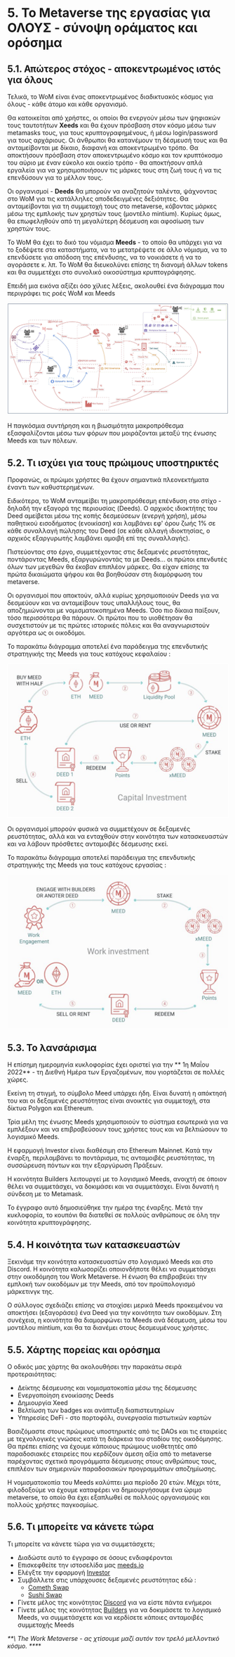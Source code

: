 # 5. Το Metaverse της εργασίας για ΟΛΟΥΣ - σύνοψη οράματος και ορόσημα

## 5.1. Απώτερος στόχος - αποκεντρωμένος ιστός για όλους

Τελικά, το WoM είναι ένας αποκεντρωμένος διαδικτυακός κόσμος για όλους - κάθε άτομο και κάθε οργανισμό.

Θα κατοικείται από χρήστες, οι οποίοι θα ενεργούν μέσω των ψηφιακών τους ταυτοτήτων **Xeeds** και θα έχουν πρόσβαση στον κόσμο μέσω των metamasks τους, για τους κρυπτογραφημένους, ή μέσω login/password για τους αρχάριους. Οι άνθρωποι θα κατανέμουν τη δέσμευσή τους και θα ανταμείβονται με δίκαιο, διαφανή και αποκεντρωμένο τρόπο. Θα αποκτήσουν πρόσβαση στον αποκεντρωμένο κόσμο και τον κρυπτόκοσμο του αύριο με έναν εύκολο και οικείο τρόπο - θα αποκτήσουν απλά εργαλεία για να χρησιμοποιήσουν τις μάρκες τους στη ζωή τους ή να τις επενδύσουν για το μέλλον τους.

Οι οργανισμοί - **Deeds** θα μπορούν να αναζητούν ταλέντα, ψάχνοντας στο WoM για τις κατάλληλες αποδεδειγμένες δεξιότητες. Θα ανταμείβονται για τη συμμετοχή τους στο metaverse, κόβοντας μάρκες μέσω της εμπλοκής των χρηστών τους (μοντέλο mintium). Κυρίως όμως, θα επωφεληθούν από τη μεγαλύτερη δέσμευση και αφοσίωση των χρηστών τους.

Το WoM θα έχει το δικό του νόμισμα **Meeds** - το οποίο θα υπάρχει για να το ξοδέψετε στα καταστήματα, να το μετατρέψετε σε άλλο νόμισμα, να το επενδύσετε για απόδοση της επένδυσης, να το νοικιάσετε ή να το αγοράσετε κ. λπ. Το WoM θα διευκολύνει επίσης τη διανομή άλλων tokens και θα συμμετέχει στο συνολικό οικοσύστημα κρυπτογράφησης.

Επειδή μια εικόνα αξίζει όσο χίλιες λέξεις, ακολουθεί ένα διάγραμμα που περιγράφει τις ροές WoM και Meeds

![Ροές WoM και Meeds](en/img/wom-flows.png)

Η παγκόσμια συντήρηση και η βιωσιμότητα μακροπρόθεσμα εξασφαλίζονται μέσω των φόρων που μοιράζονται μεταξύ της ένωσης Meeds και των πόλεων.

## 5.2. Τι ισχύει για τους πρώιμους υποστηρικτές

Προφανώς, οι πρώιμοι χρήστες θα έχουν σημαντικά πλεονεκτήματα έναντι των καθυστερημένων.

Ειδικότερα, το WoM ανταμείβει τη μακροπρόθεσμη επένδυση στο στίχο - δηλαδή την εξαγορά της περιουσίας (Deeds). Ο αρχικός ιδιοκτήτης του Deed αμείβεται μέσω της κοπής δεσμεύσεων (ενεργή χρήση), μέσω παθητικού εισοδήματος (ενοικίαση) και λαμβάνει εφ' όρου ζωής 1% σε κάθε συναλλαγή πώλησης του Deed (σε κάθε αλλαγή ιδιοκτησίας, ο αρχικός εξαργυρωτής λαμβάνει αμοιβή επί της συναλλαγής).

Πιστεύοντας στο έργο, συμμετέχοντας στις δεξαμενές ρευστότητας, ποντάροντας Meeds, εξαργυρώνοντάς τα με Deeds... οι πρώτοι επενδυτές όλων των μεγεθών θα έκοβαν επιπλέον μάρκες. Θα είχαν επίσης τα πρώτα δικαιώματα ψήφου και θα βοηθούσαν στη διαμόρφωση του metaverse.

Οι οργανισμοί που αποκτούν, αλλά κυρίως χρησιμοποιούν Deeds για να δεσμεύουν και να ανταμείβουν τους υπαλλήλους τους, θα αποζημιώνονται με νομισματοκοπημένα Meeds. Όσο πιο δίκαια παίξουν, τόσο περισσότερα θα πάρουν. Οι πρώτοι που το υιοθέτησαν θα συσχετιστούν με τις πρώτες ιστορικές πόλεις και θα αναγνωριστούν αργότερα ως οι οικοδόμοι.

Το παρακάτω διάγραμμα αποτελεί ένα παράδειγμα της επενδυτικής στρατηγικής της Meeds για τους κατόχους κεφαλαίου :

![Επενδυτική στρατηγική της Meeds για κατόχους κεφαλαίου](en/img/invest-capital.png)

Οι οργανισμοί μπορούν φυσικά να συμμετέχουν σε δεξαμενές ρευστότητας, αλλά και να ενταχθούν στην κοινότητα των κατασκευαστών και να λάβουν πρόσθετες ανταμοιβές δέσμευσης εκεί.

Το παρακάτω διάγραμμα αποτελεί παράδειγμα της επενδυτικής στρατηγικής της Meeds για τους κατόχους εργασίας :

![Επενδυτική στρατηγική της Meeds για τους κατόχους εργασίας](en/img/invest-work.png)

## 5.3. Το λανσάρισμα

Η επίσημη ημερομηνία κυκλοφορίας έχει οριστεί για την ** 1η Μαΐου 2022** - τη Διεθνή Ημέρα των Εργαζομένων, που γιορτάζεται σε πολλές χώρες.

Εκείνη τη στιγμή, το σύμβολο Meed υπάρχει ήδη. Είναι δυνατή η απόκτησή του και οι δεξαμενές ρευστότητας είναι ανοικτές για συμμετοχή, στα δίκτυα Polygon και Ethereum.

Τρία μέλη της ένωσης Meeds χρησιμοποιούν το σύστημα εσωτερικά για να εμπλέξουν και να επιβραβεύσουν τους χρήστες τους και να βελτιώσουν το λογισμικό Meeds.

Η εφαρμογή Investor είναι διαθέσιμη στο Ethereum Mainnet. Κατά την έναρξη, περιλαμβάνει το ποντάρισμα, τις ανταμοιβές ρευστότητας, τη συσσώρευση πόντων και την εξαργύρωση Πράξεων.

Η κοινότητα Builders λειτουργεί με το λογισμικό Meeds, ανοιχτή σε όποιον θέλει να συμμετάσχει, να δοκιμάσει και να συμμετάσχει. Είναι δυνατή η σύνδεση με το Metamask.

Το έγγραφο αυτό δημοσιεύθηκε την ημέρα της έναρξης. Μετά την κυκλοφορία, το κουπόνι θα διατεθεί σε πολλούς ανθρώπους σε όλη την κοινότητα κρυπτογράφησης.

## 5.4. Η κοινότητα των κατασκευαστών

Ξεκινάμε την κοινότητα κατασκευαστών στο λογισμικό Meeds και στο Discord. Η κοινότητα καλωσορίζει οποιονδήποτε θέλει να συμμετάσχει στην οικοδόμηση του Work Metaverse. Η ένωση θα επιβραβεύει την εμπλοκή των οικοδόμων με την Meeds, από τον προϋπολογισμό μάρκετινγκ της.

Ο σύλλογος σχεδιάζει επίσης να στοιχίσει μερικά Meeds προκειμένου να αποκτήσει (εξαγοράσει) ένα Deed για την κοινότητα των οικοδόμων. Στη συνέχεια, η κοινότητα θα διαμορφώνει τα Meeds ανά δέσμευση, μέσω του μοντέλου mintium, και θα τα διανέμει στους δεσμευμένους χρήστες.

## 5.5. Χάρτης πορείας και ορόσημα

Ο οδικός μας χάρτης θα ακολουθήσει την παρακάτω σειρά προτεραιότητας:

- Δείκτης δέσμευσης και νομισματοκοπία μέσω της δέσμευσης
- Ενεργοποίηση ενοικίασης Deeds
- Δημιουργία Xeed
- Βελτίωση των badges και ανάπτυξη διαπιστευτηρίων
- Υπηρεσίες DeFi - στο πορτοφόλι, συνεργασία πιστωτικών καρτών

Βασιζόμαστε στους πρώιμους υποστηρικτές από τις DAOs και τις εταιρείες με τεχνολογικές γνώσεις κατά τη διάρκεια του σταδίου της οικοδόμησης. Θα πρέπει επίσης να έχουμε κάποιους πρώιμους υιοθετητές από παραδοσιακές εταιρείες που κερδίζουν άμεση αξία από το metaverse παρέχοντας σχετικά προγράμματα δέσμευσης στους ανθρώπους τους, επιπλέον των σημερινών παραδοσιακών προγραμμάτων αποζημίωσης.

Η νομισματοκοπία του Meeds καλύπτει μια περίοδο 20 ετών. Μέχρι τότε, φιλοδοξούμε να έχουμε καταφέρει να δημιουργήσουμε ένα ώριμο metaverse, το οποίο θα έχει εξαπλωθεί σε πολλούς οργανισμούς και πολλούς χρήστες παγκοσμίως.

## 5.6. Τι μπορείτε να κάνετε τώρα

Τι μπορείτε να κάνετε τώρα για να συμμετάσχετε;

- Διαδώστε αυτό το έγγραφο σε όσους ενδιαφέρονται
- Επισκεφθείτε την ιστοσελίδα μας [meeds.io](https://www.meeds.io/)
- Ελέγξτε την εφαρμογή [Investor](https://meeds.io/investors)
- Συμβάλλετε στις υπάρχουσες δεξαμενές ρευστότητας εδώ :
  - [Cometh Swap](https://swap.cometh.io/)
  - [Sushi Swap](https://sushi.com)
- Γίνετε μέλος της κοινότητας [Discord](https://discord.com/invite/hAuADSq3) για να είστε πάντα ενήμεροι
- Γίνετε μέλος της κοινότητας [Builders](https://meeds.io/builders) για να δοκιμάσετε το λογισμικό Meeds, να συμμετάσχετε και να κερδίσετε κάποιες ανταμοιβές συμμετοχής Meeds

**\*\*\\* The Work Metaverse - ας χτίσουμε μαζί αυτόν τον τρελό μελλοντικό κόσμο. \*\*\***